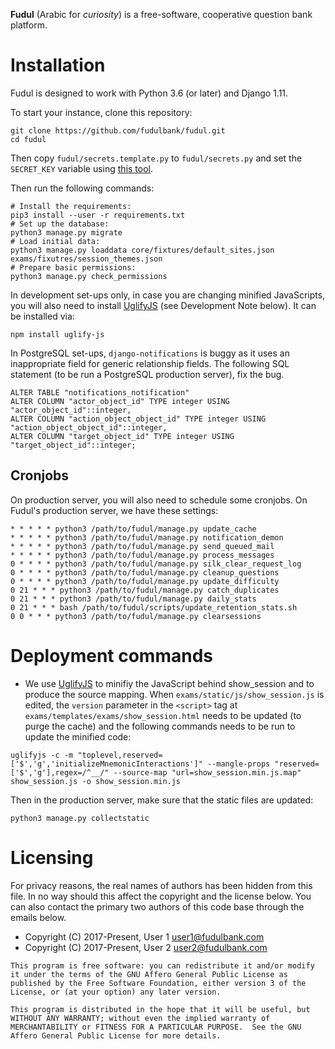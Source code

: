 **Fudul** (Arabic for _curiosity_) is a free-software, cooperative
question bank platform.

# Installation

Fudul is designed to work with Python 3.6 (or later) and Django 1.11.

To start your instance, clone this repository:
```
git clone https://github.com/fudulbank/fudul.git
cd fudul
```

Then copy `fudul/secrets.template.py` to `fudul/secrets.py` and set
the `SECRET_KEY` variable using [this tool](http://www.miniwebtool.com/django-secret-key-generator/).

Then run the following commands:

```
# Install the requirements:
pip3 install --user -r requirements.txt
# Set up the database:
python3 manage.py migrate
# Load initial data:
python3 manage.py loaddata core/fixtures/default_sites.json exams/fixutres/session_themes.json
# Prepare basic permissions:
python3 manage.py check_permissions
```

In development set-ups only, in case you are changing minified JavaScripts, you will also need to install [UglifyJS](https://github.com/mishoo/UglifyJS2) (see Development Note below).  It can be installed via:
```
npm install uglify-js
```

In PostgreSQL set-ups, `django-notifications` is buggy as it uses an
inappropriate field for generic relationship fields.  The following
SQL statement (to be run a PostgreSQL production server), fix the bug.

```
ALTER TABLE "notifications_notification"
ALTER COLUMN "actor_object_id" TYPE integer USING "actor_object_id"::integer,
ALTER COLUMN "action_object_object_id" TYPE integer USING "action_object_object_id"::integer,
ALTER COLUMN "target_object_id" TYPE integer USING "target_object_id"::integer;
```

## Cronjobs
On production server, you will also need to schedule some cronjobs.
On Fudul's production server, we have these settings:
```
* * * * * python3 /path/to/fudul/manage.py update_cache
* * * * * python3 /path/to/fudul/manage.py notification_demon
* * * * * python3 /path/to/fudul/manage.py send_queued_mail
* * * * * python3 /path/to/fudul/manage.py process_messages
0 * * * * python3 /path/to/fudul/manage.py silk_clear_request_log
0 * * * * python3 /path/to/fudul/manage.py cleanup_questions
0 * * * * python3 /path/to/fudul/manage.py update_difficulty
0 21 * * * python3 /path/to/fudul/manage.py catch_duplicates
0 21 * * * python3 /path/to/fudul/manage.py daily_stats
0 21 * * * bash /path/to/fudul/scripts/update_retention_stats.sh
0 0 * * * python3 /path/to/fudul/manage.py clearsessions
```

# Deployment commands
* We use [UglifyJS](https://github.com/mishoo/UglifyJS2) to minifiy the JavaScript behind show_session and to produce the source mapping.  When `exams/static/js/show_session.js` is edited, the `version` parameter in the `<script>` tag at `exams/templates/exams/show_session.html` needs to be updated (to purge the cache) and the following commands needs to be run to update the minified code:

```
uglifyjs -c -m "toplevel,reserved=['$','g','initializeMnemonicInteractions']" --mangle-props "reserved=['$','g'],regex=/^__/" --source-map "url=show_session.min.js.map" show_session.js -o show_session.min.js
```

Then in the production server, make sure that the static files are updated:
```
python3 manage.py collectstatic
```

# Licensing

For privacy reasons, the real names of authors has been hidden from this file.  In no way should this affect the copyright and the license below.   You can also contact the primary two authors of this code base through the emails below.

* Copyright (C) 2017-Present, User 1 <user1@fudulbank.com>
* Copyright (C) 2017-Present, User 2 <user2@fudulbank.com>

```
This program is free software: you can redistribute it and/or modify
it under the terms of the GNU Affero General Public License as
published by the Free Software Foundation, either version 3 of the
License, or (at your option) any later version.

This program is distributed in the hope that it will be useful, but
WITHOUT ANY WARRANTY; without even the implied warranty of
MERCHANTABILITY or FITNESS FOR A PARTICULAR PURPOSE.  See the GNU
Affero General Public License for more details.
```
